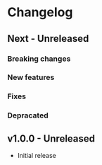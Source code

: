 # Changelog

## Next - Unreleased
### Breaking changes
### New features
### Fixes
### Depracated

## v1.0.0 - Unreleased
* Initial release
